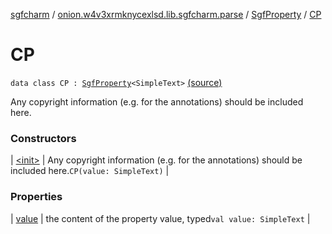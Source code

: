 [sgfcharm](../../../index.md) / [onion.w4v3xrmknycexlsd.lib.sgfcharm.parse](../../index.md) / [SgfProperty](../index.md) / [CP](./index.md)

# CP

`data class CP : `[`SgfProperty`](../index.md)`<SimpleText>` [(source)](https://github.com/w4v3/sgfcharm/tree/master/sgfcharm/src/main/java/onion/w4v3xrmknycexlsd/lib/sgfcharm/parse/SgfTree.kt#L193)

Any copyright information (e.g. for the annotations) should be included here.

### Constructors

| [&lt;init&gt;](-init-.md) | Any copyright information (e.g. for the annotations) should be included here.`CP(value: SimpleText)` |

### Properties

| [value](value.md) | the content of the property value, typed`val value: SimpleText` |

